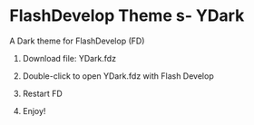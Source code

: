 # FlashDevelop Theme s- YDark
A Dark theme for FlashDevelop (FD)

1. Download file: YDark.fdz

2. Double-click to open YDark.fdz with Flash Develop

3. Restart FD

4. Enjoy!

